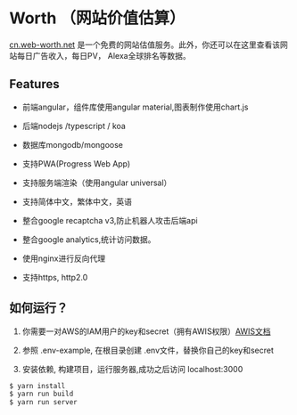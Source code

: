 # Worth （网站价值估算）

[cn.web-worth.net](https://cn.web-worth.net) 是一个免费的网站估值服务。此外，你还可以在这里查看该网站每日广告收入，每日PV， Alexa全球排名等数据。

## Features

- 前端angular，组件库使用angular material,图表制作使用chart.js

- 后端nodejs /typescript / koa

- 数据库mongodb/mongoose

- 支持PWA(Progress Web App)

- 支持服务端渲染（使用angular universal）

- 支持简体中文，繁体中文，英语

- 整合google recaptcha v3,防止机器人攻击后端api

- 整合google analytics,统计访问数据。

- 使用nginx进行反向代理

- 支持https, http2.0

## 如何运行？

1. 你需要一对AWS的IAM用户的key和secret（拥有AWIS权限）[AWIS文档](https://amazonaws-china.com/awis/getting-started/)

1. 参照 .env-example, 在根目录创建 .env文件，替换你自己的key和secret

1.  安装依赖, 构建项目，运行服务器,成功之后访问 localhost:3000
   ```bash
   $ yarn install
   $ yarn run build 
   $ yarn run server
   ```

